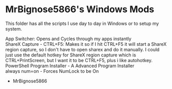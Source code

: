 # MrBignose5866's Windows Mods

This folder has all the scripts I use day to day in Windows or to setup my system.

App Switcher: Opens and Cycles through my apps instantly <br>
ShareX Capture - CTRL+F5: Makes it so if I hit CTRL+F5 it will start a ShareX region capture, so I don't have to open sharex and do it manually. I could just use the default hotkey for ShareX region capture which is CTRL+PrintScreen, but I want it to be CTRL+F5, plus i like autohotkey. <br>
PowerShell Program Installer - A Advanced Program Installer <br>
always num=on - Forces NumLock to be On <br>

 - MrBignose5866
